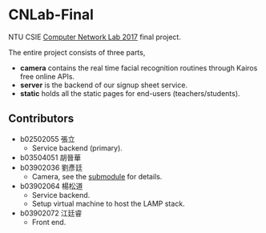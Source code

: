 # CNLab-Final
NTU CSIE [Computer Network Lab 2017](http://www.pcs.csie.ntu.edu.tw/course/cnl/2017/) final project.

The entire project consists of three parts,
- **camera** contains the real time facial recognition routines through Kairos free online APIs.
- **server** is the backend of our signup sheet service.
- **static** holds all the static pages for end-users (teachers/students).

## Contributors
- b02502055 張立
  - Service backend (primary).
- b03504051 胡晉華
- b03902036 劉彥廷
  - Camera, see the [submodule](https://github.com/liuyenting/kairos-rt-recog) for details.
- b03902064 楊松道
  - Service backend.
  - Setup virtual machine to host the LAMP stack.
- b03902072 江廷睿
  - Front end.
